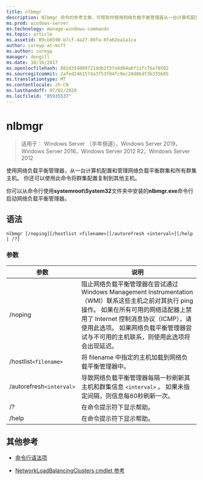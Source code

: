 ```yaml
---
title: nlbmgr
description: Nlbmgr 命令的参考文章，可帮助你使用网络负载平衡管理器从一台计算机配置和管理网络负载平衡群集和所有群集主机。
ms.prod: windows-server
ms.technology: manage-windows-commands
ms.topic: article
ms.assetid: 89cb8590-b7cf-4a27-89fa-0fa62ea1a1ca
author: coreyp-at-msft
ms.author: coreyp
manager: dongill
ms.date: 10/16/2017
ms.openlocfilehash: 882d3540897214db2f3fa9d04a6f11fc76a76502
ms.sourcegitcommit: 2afed2461574a3f53f84fc9ec28d86df3b335685
ms.translationtype: MT
ms.contentlocale: zh-CN
ms.lasthandoff: 07/02/2020
ms.locfileid: "85935537"
---
```

# <a name="nlbmgr"></a>nlbmgr

> 适用于： Windows Server （半年频道），Windows Server 2019，Windows Server 2016，Windows Server 2012 R2，Windows Server 2012

使用网络负载平衡管理器，从一台计算机配置和管理网络负载平衡群集和所有群集主机。 你还可以使用此命令将群集配置复制到其他主机。

你可以从命令行使用**systemroot\System32**文件夹中安装的**nlbmgr.exe**命令行启动网络负载平衡管理器。

## <a name="syntax"></a>语法

```
nlbmgr [/noping][/hostlist <filename>][/autorefresh <interval>][/help | /?]
```

### <a name="parameters"></a>参数

| 参数 | 说明 |
| --------- | ----------- |
| /noping | 阻止网络负载平衡管理器在尝试通过 Windows Management Instrumentation （WMI）联系这些主机之前对其执行 ping 操作。 如果在所有可用的网络适配器上禁用了 Internet 控制消息协议（ICMP），请使用此选项。 如果网络负载平衡管理器尝试与不可用的主机联系，则使用此选项将会出现延迟。 |
| /hostlist`<filename>` | 将 filename 中指定的主机加载到网络负载平衡管理器中。 |
| /autorefresh`<interval>` | 导致网络负载平衡管理器每隔一秒刷新其主机和群集信息 `<interval>` 。 如果未指定间隔，则信息每60秒刷新一次。 |
| /? | 在命令提示符下显示帮助。 |
| /help | 在命令提示符下显示帮助。 |

## <a name="additional-references"></a>其他参考

- [命令行语法项](command-line-syntax-key.md)

- [NetworkLoadBalancingClusters cmdlet 参考](https://docs.microsoft.com/powershell/module/networkloadbalancingclusters)
